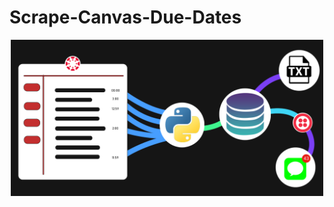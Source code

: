 # Scrape-Canvas-Due-Dates

<p align="center">
  <img src="img/canvas_duedates_max.png" alt="Image description" style="width: 500px; height: auto;">
</p>
